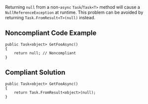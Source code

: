 Returning `null` from a non-`async` `Task`/`Task<T>` method will cause a `NullReferenceException` at runtime. This problem can be avoided by returning `Task.FromResult<T>(null)` instead.
 
## Noncompliant Code Example

    public Task<object> GetFooAsync()
    {
        return null; // Noncompliant
    }

## Compliant Solution

    public Task<object> GetFooAsync()
    {
        return Task.FromResult<object>(null);
    }